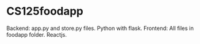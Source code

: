 # CS125foodapp

Backend: app.py and store.py files. Python with flask.
Frontend: All files in foodapp folder. Reactjs.
